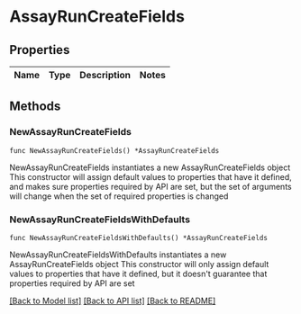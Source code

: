 # AssayRunCreateFields

## Properties

Name | Type | Description | Notes
------------ | ------------- | ------------- | -------------

## Methods

### NewAssayRunCreateFields

`func NewAssayRunCreateFields() *AssayRunCreateFields`

NewAssayRunCreateFields instantiates a new AssayRunCreateFields object
This constructor will assign default values to properties that have it defined,
and makes sure properties required by API are set, but the set of arguments
will change when the set of required properties is changed

### NewAssayRunCreateFieldsWithDefaults

`func NewAssayRunCreateFieldsWithDefaults() *AssayRunCreateFields`

NewAssayRunCreateFieldsWithDefaults instantiates a new AssayRunCreateFields object
This constructor will only assign default values to properties that have it defined,
but it doesn't guarantee that properties required by API are set


[[Back to Model list]](../README.md#documentation-for-models) [[Back to API list]](../README.md#documentation-for-api-endpoints) [[Back to README]](../README.md)


